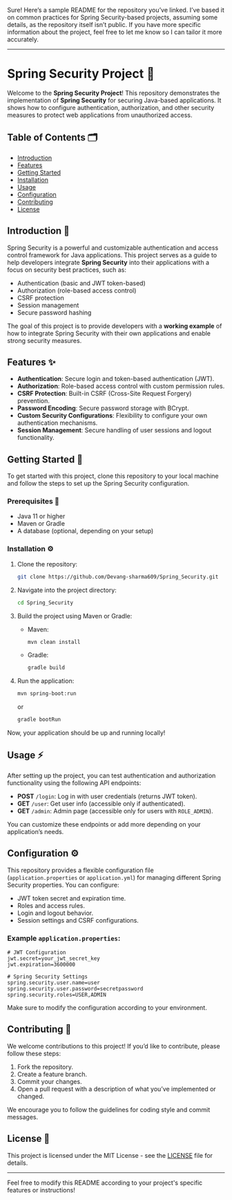 Sure! Here’s a sample README for the repository you’ve linked. I’ve based it on common practices for Spring Security-based projects, assuming some details, as the repository itself isn’t public. If you have more specific information about the project, feel free to let me know so I can tailor it more accurately.

---

# Spring Security Project 🚀

Welcome to the **Spring Security Project**! This repository demonstrates the implementation of **Spring Security** for securing Java-based applications. It shows how to configure authentication, authorization, and other security measures to protect web applications from unauthorized access.

## Table of Contents 🗂️
- [Introduction](#introduction)
- [Features](#features)
- [Getting Started](#getting-started)
- [Installation](#installation)
- [Usage](#usage)
- [Configuration](#configuration)
- [Contributing](#contributing)
- [License](#license)

## Introduction 🎯
Spring Security is a powerful and customizable authentication and access control framework for Java applications. This project serves as a guide to help developers integrate **Spring Security** into their applications with a focus on security best practices, such as:
- Authentication (basic and JWT token-based)
- Authorization (role-based access control)
- CSRF protection
- Session management
- Secure password hashing

The goal of this project is to provide developers with a **working example** of how to integrate Spring Security with their own applications and enable strong security measures.

## Features ✨
- **Authentication**: Secure login and token-based authentication (JWT).
- **Authorization**: Role-based access control with custom permission rules.
- **CSRF Protection**: Built-in CSRF (Cross-Site Request Forgery) prevention.
- **Password Encoding**: Secure password storage with BCrypt.
- **Custom Security Configurations**: Flexibility to configure your own authentication mechanisms.
- **Session Management**: Secure handling of user sessions and logout functionality.

## Getting Started 🚀

To get started with this project, clone this repository to your local machine and follow the steps to set up the Spring Security configuration.

### Prerequisites 🔧
- Java 11 or higher
- Maven or Gradle
- A database (optional, depending on your setup)
  
### Installation ⚙️
1. Clone the repository:
    ```bash
    git clone https://github.com/Devang-sharma609/Spring_Security.git
    ```

2. Navigate into the project directory:
    ```bash
    cd Spring_Security
    ```

3. Build the project using Maven or Gradle:
    - Maven:
      ```bash
      mvn clean install
      ```
    - Gradle:
      ```bash
      gradle build
      ```

4. Run the application:
    ```bash
    mvn spring-boot:run
    ```
    or
    ```bash
    gradle bootRun
    ```

Now, your application should be up and running locally!

## Usage ⚡
After setting up the project, you can test authentication and authorization functionality using the following API endpoints:

- **POST** `/login`: Log in with user credentials (returns JWT token).
- **GET** `/user`: Get user info (accessible only if authenticated).
- **GET** `/admin`: Admin page (accessible only for users with `ROLE_ADMIN`).

You can customize these endpoints or add more depending on your application’s needs.

## Configuration ⚙️

This repository provides a flexible configuration file (`application.properties` or `application.yml`) for managing different Spring Security properties. You can configure:

- JWT token secret and expiration time.
- Roles and access rules.
- Login and logout behavior.
- Session settings and CSRF configurations.

### Example `application.properties`:

```properties
# JWT Configuration
jwt.secret=your_jwt_secret_key
jwt.expiration=3600000

# Spring Security Settings
spring.security.user.name=user
spring.security.user.password=secretpassword
spring.security.roles=USER,ADMIN
```

Make sure to modify the configuration according to your environment.

## Contributing 🤝
We welcome contributions to this project! If you’d like to contribute, please follow these steps:

1. Fork the repository.
2. Create a feature branch.
3. Commit your changes.
4. Open a pull request with a description of what you’ve implemented or changed.

We encourage you to follow the guidelines for coding style and commit messages.

## License 📝
This project is licensed under the MIT License - see the [LICENSE](LICENSE) file for details.

---

Feel free to modify this README according to your project's specific features or instructions!
